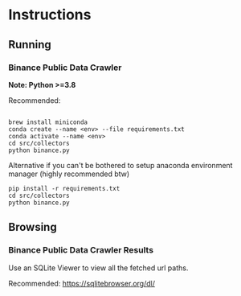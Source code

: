 
# Instructions


## Running

### Binance Public Data Crawler

**Note: Python >=3.8**

Recommended:
```shell

brew install miniconda
conda create --name <env> --file requirements.txt
conda activate --name <env>
cd src/collectors
python binance.py
```

Alternative if you can't be bothered to setup anaconda environment manager
(highly recommended btw)


```
pip install -r requirements.txt
cd src/collectors
python binance.py
```


## Browsing

### Binance Public Data Crawler Results

Use an SQLite Viewer to view all the fetched url paths.

Recommended:
https://sqlitebrowser.org/dl/



